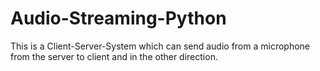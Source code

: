 # Audio-Streaming-Python
This is a Client-Server-System which can send audio from a microphone from the server to client and in the other direction.
